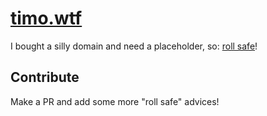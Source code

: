 # [timo.wtf](https://timo.wtf)

I bought a silly domain and need a placeholder, so: [roll safe](http://knowyourmeme.com/memes/roll-safe)!


## Contribute

Make a PR and add some more "roll safe" advices!
